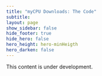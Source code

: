 ```yaml
---
title: "myCPU Downloads: The Code"
subtitle: 
layout: page
show_sidebar: false
hide_footer: true
hide_hero: false
hero_height: hero-minHeigth
hero_darken: false
---
```

This content is under development.